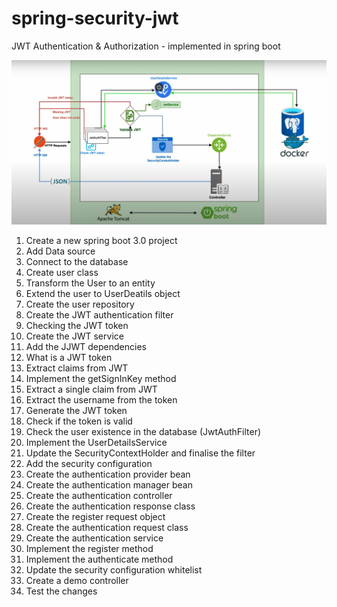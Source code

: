# spring-security-jwt
JWT Authentication &amp; Authorization - implemented in spring boot 

![img.png](img.png)

1. Create a new spring boot 3.0 project
2. Add Data source
3. Connect to the database
4. Create user class
5. Transform the User to an entity
6. Extend the user to UserDeatils object
7. Create the user repository
8. Create the JWT authentication filter
9. Checking the JWT token
10. Create the JWT service
11. Add the JJWT dependencies
12. What is a JWT token
13. Extract claims from JWT
14. Implement the getSignInKey method
15. Extract a single claim from JWT
16. Extract the username from the token
17. Generate the JWT token
18. Check if the token is valid
19. Check the user existence in the database (JwtAuthFilter)
20. Implement the UserDetailsService
21. Update the SecurityContextHolder and finalise the filter
22. Add the security configuration
23. Create the authentication provider bean
24. Create the authentication manager bean
25. Create the authentication controller
26. Create the authentication response class
27. Create the register request object
28. Create the authentication request class
29. Create the authentication service
30. Implement the register method
31. Implement the authenticate method
32. Update the security configuration whitelist
33. Create a demo controller
34. Test the changes